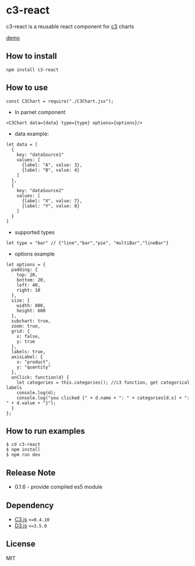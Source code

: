 # c3-react

c3-react is a reusable react component for [c3](https://github.com/masayuki0812/c3) charts

[demo](http://terry81811.github.io/c3-react/build/#/c3)

## How to install

```
npm install c3-react
```

## How to use

```
const C3Chart = require("./C3Chart.jsx");
```
  
* In parnet component
```
<C3Chart data={data} type={type} options={options}/>
```

* data example:
```
let data = [
  {
    key: "dataSource1"
    values: [
      {label: "A", value: 3},
      {label: "B", value: 4}
    ]
  },
  {
    key: "dataSource2"
    values: [
      {label: "X", value: 7},
      {label: "Y", value: 8}
    ]
  }
]
```

* supported types
```
let type = "bar" // {"line","bar","pie", "multiBar","lineBar"}
```

* options example
```
let options = {
  padding: {
    top: 20,
    bottom: 20,
    left: 40,
    right: 10
  },
  size: {
    width: 800,
    height: 600
  },
  subchart: true,
  zoom: true,
  grid: {
    x: false,
    y: true
  },
  labels: true,
  axisLabel: {
    x: "product",
    y: "quantity"
  },
  onClick: function(d) {
    let categories = this.categories(); //c3 function, get categorical labels
    console.log(d);
    console.log("you clicked {" + d.name + ": " + categories[d.x] + ": " + d.value + "}");
  }
};
```


## How to run examples

  ```
  $ cd c3-react
  $ npm install 
  $ npm run dev
  ```

## Release Note

+ 0.1.6 - provide compiled es5 module


## Dependency
+ [C3.js](https://github.com/masayuki0812/c3) `<=0.4.10`
+ [D3.js](https://github.com/mbostock/d3) `<=3.5.0`

## License
MIT
